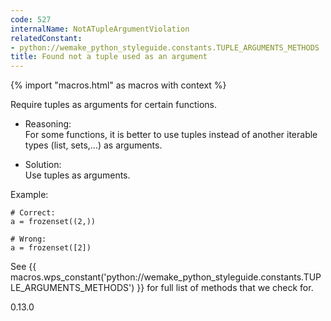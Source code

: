 ```yaml
---
code: 527
internalName: NotATupleArgumentViolation
relatedConstant:
- python://wemake_python_styleguide.constants.TUPLE_ARGUMENTS_METHODS
title: Found not a tuple used as an argument
---
```


{% import "macros.html" as macros with context %}

Require tuples as arguments for certain functions.

  - Reasoning:  
    For some functions, it is better to use tuples instead of another
    iterable types (list, sets,...) as arguments.

  - Solution:  
    Use tuples as arguments.

Example:

    # Correct:
    a = frozenset((2,))
    
    # Wrong:
    a = frozenset([2])

See {{ macros.wps_constant('python://wemake_python_styleguide.constants.TUPLE_ARGUMENTS_METHODS') }} for
full list of methods that we check for.

<div class="versionadded">

0.13.0

</div>